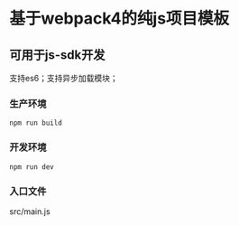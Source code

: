 # 基于webpack4的纯js项目模板

## 可用于js-sdk开发

支持es6；支持异步加载模块；

### 生产环境
``` npm run build ```

### 开发环境
``` npm run dev ```

### 入口文件
src/main.js
